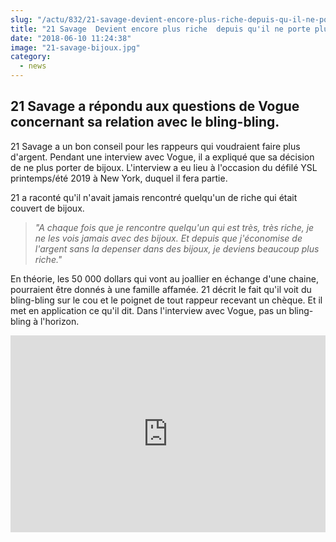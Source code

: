 ```yaml
--- 
slug: "/actu/832/21-savage-devient-encore-plus-riche-depuis-qu-il-ne-porte-plus-de-bijoux"
title: "21 Savage  Devient encore plus riche  depuis qu'il ne porte plus de bijoux"
date: "2018-06-10 11:24:38"
image: "21-savage-bijoux.jpg"
category:
  - news
---
```

<h2>21 Savage a répondu aux questions de Vogue concernant sa relation avec le bling-bling.</h2>

<p>21 Savage a un bon conseil pour les rappeurs qui voudraient faire plus d'argent. Pendant une interview avec Vogue, il a expliqué que sa décision de ne plus porter de bijoux. L'interview a eu lieu à l'occasion du défilé YSL printemps/été 2019 à New York, duquel il fera partie. </p>

<p>21 a raconté qu'il n'avait jamais rencontré quelqu'un de riche qui était couvert de bijoux. </p>

<blockquote>
<p><em>"A chaque fois que je rencontre quelqu'un qui est très, très riche, je ne les vois jamais avec des bijoux. Et depuis que j'économise de l'argent sans la depenser dans des bijoux, je deviens beaucoup plus riche."</em></p>
</blockquote>

<p>En théorie, les 50 000 dollars qui vont au joallier en échange d'une chaine, pourraient être donnés à une famille affamée. 21 décrit le fait qu'il voit du bling-bling sur le cou et le poignet de tout rappeur recevant un chèque. Et il met en application ce qu'il dit. Dans l'interview avec Vogue, pas un bling-bling à l'horizon.</p>
<iframe width="100%" height="315" src="https://www.youtube.com/embed/BxCuyeptGMA" frameborder="0" allow="autoplay; encrypted-media" allowfullscreen></iframe>